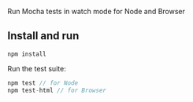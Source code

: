 Run Mocha tests in watch mode for Node and Browser

## Install and run
```
npm install
```

Run the test suite:

```js
npm test // for Node
npm test-html // for Browser
```

